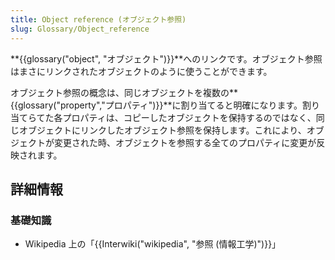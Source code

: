 ```yaml
---
title: Object reference (オブジェクト参照)
slug: Glossary/Object_reference
---
```

**{{glossary("object", "オブジェクト")}}**へのリンクです。オブジェクト参照はまさにリンクされたオブジェクトのように使うことができます。

オブジェクト参照の概念は、同じオブジェクトを複数の**{{glossary("property","プロパティ")}}**に割り当てると明確になります。割り当てらてた各プロパティは、コピーしたオブジェクトを保持するのではなく、同じオブジェクトにリンクしたオブジェクト参照を保持します。これにより、オブジェクトが変更された時、オブジェクトを参照する全てのプロパティに変更が反映されます。

## 詳細情報

### 基礎知識

- Wikipedia 上の「{{Interwiki("wikipedia", "参照 (情報工学)")}}」
